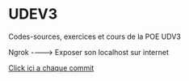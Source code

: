 # UDEV3
Codes-sources, exercices et cours de la POE UDV3

Ngrok ----> Exposer son localhost sur internet

<a href="https://www.deepcode.ai/app/gh/" target="_blank" > Click ici a chaque commit</a>
